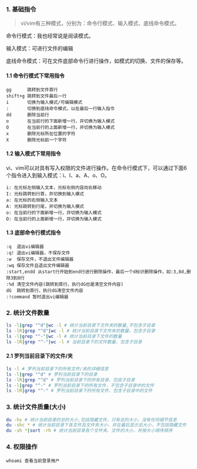 ### 1. 基础指令

> vi/vim有三种模式，分别为：命令行模式、输入模式、底线命令模式。

命令行模式：我也经常说是阅读模式。

输入模式：可进行文件的编辑

底线命令模式：可在文件底部命令行进行操作，如模式的切换、文件的保存等。

#### 1.1 命令行模式下常用指令

```
gg      跳转到文件首行
shift+g 跳转到文件最后一行
i       切换为输入模式/可编辑模式
:       切换到底线命令模式，以在最后一行输入指令
dd      删除当前行
o       在当前行的下面新增一行，并切换为输入模式
O       在当前行的上面新增一行，并切换为输入模式
x       删除光标所在位置的字符
X       删除光标前一个字符
```

#### 1.2 输入模式下常用指令

vi、vim可以对具有写入权限的文件进行操作。在命令行模式下，可以通过下面6个指令进入到输入模式：i、I、a、A、o、O。

```
i: 在光标左侧输入文本，光标右侧内容向右移动
I: 光标跳转到行首，并切换到输入模式
a: 在光标的右侧输入文本
A: 光标跳转到行尾，并切换为输入模式
o: 在当前行的下面新增一行，并切换为输入模式
O: 在当前行的上面新增一行，并切换为输入模式
```

#### 1.3 底部命令行模式指令

```
:q  退出vi编辑器
:q! 退出vi编辑器，不保存文件
:w  保存文件，不退出文件编辑器
:wq 保存文件且退出文件编辑器
:start,endd 从start行开始到end行进行删除操作，最后一个d标识删除操作，如:3,8d,删除3到8行
:%d 清空文件内容(跳转到首行，执行dG也是清空文件内容)
dG  跳转到首行，执行dG清空文件内容
:!command 暂时退出vi编辑器
```
### 2. 统计文件数量

```bash
ls -l|grep "^d"|wc -l # 统计当前目录下文件夹的数量,不包含子目录
ls -lR|grep "^d"|wc -l # 统计当前目录下文件夹的数量，包含子目录
ls -l|grep "^-"|wc -l # 统计当前目录下文件的数量
ls -lR|grep "^-"|wc -l # 当前目录下的文件数量，包含子目录
```
#### 2.1 罗列当前目录下的文件/夹

```bash
ls -l # 罗列当前目录下的所有文件/夹的详细信息
ls -l|grep "^d" # 罗列当前目录下的目录
ls -lR|grep "^d" # 罗列当前目录下的所有目录，包括子目录
ls -l|grep "^-" # 罗列当前目录下的所有文件，不包含子目录中的文件
ls -lR|grep "^-" # 罗列当前目录下的所有文件，包含子目录中的文件
```

### 3. 统计文件质量(大小)

```bash
du -hs # 统计当前目录的总的大小,包括隐藏文件，只有总的大小，没有任何细节信息
du -shc * # 统计当前目录下各文件及文件夹大小，并在最后显示总大小，不包括隐藏文件
du -sh *|sort -rh # 统计当前目录各个文件夹、文件的大小，并按大小顺序排序
```

### 4. 权限操作

```
whoami 查看当前登录用户
```